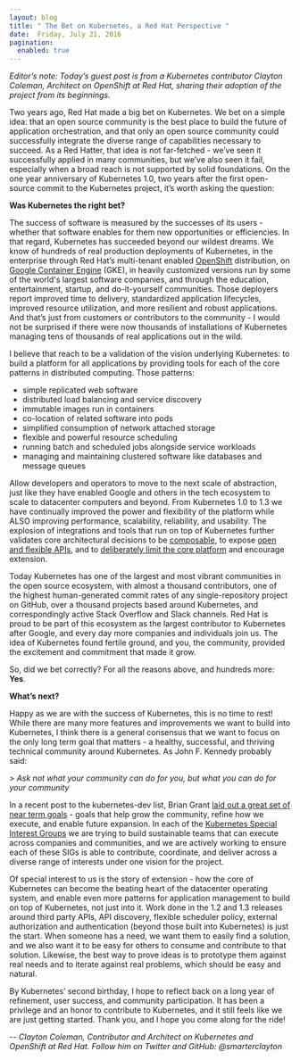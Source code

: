 ```yaml
---
layout: blog
title: " The Bet on Kubernetes, a Red Hat Perspective "
date:  Friday, July 21, 2016
pagination:
  enabled: true
---
```

_Editor’s note: Today’s guest post is from a Kubernetes contributor Clayton Coleman, Architect on OpenShift at Red Hat, sharing their adoption of the project from its beginnings._  

Two years ago, Red Hat made a big bet on Kubernetes. We bet on a simple idea: that an open source community is the best place to build the future of application orchestration, and that only an open source community could successfully integrate the diverse range of capabilities necessary to succeed. As a Red Hatter, that idea is not far-fetched - we’ve seen it successfully applied in many communities, but we’ve also seen it fail, especially when a broad reach is not supported by solid foundations. On the one year anniversary of Kubernetes 1.0, two years after the first open-source commit to the Kubernetes project, it’s worth asking the question:  

**Was Kubernetes the right bet?**  

The success of software is measured by the successes of its users - whether that software enables for them new opportunities or efficiencies. In that regard, Kubernetes has succeeded beyond our wildest dreams. We know of hundreds of real production deployments of Kubernetes, in the enterprise through Red Hat’s multi-tenant enabled [OpenShift](https://github.com/openshift/origin) distribution, on [Google Container Engine](https://cloud.google.com/container-engine/) (GKE), in heavily customized versions run by some of the world's largest software companies, and through the education, entertainment, startup, and do-it-yourself communities. Those deployers report improved time to delivery, standardized application lifecycles, improved resource utilization, and more resilient and robust applications. And that’s just from customers or contributors to the community - I would not be surprised if there were now thousands of installations of Kubernetes managing tens of thousands of real applications out in the wild.  

I believe that reach to be a validation of the vision underlying Kubernetes: to build a platform for all applications by providing tools for each of the core patterns in distributed computing. Those patterns:  


- simple replicated web software
- distributed load balancing and service discovery
- immutable images run in containers
- co-location of related software into pods
- simplified consumption of network attached storage
- flexible and powerful resource scheduling
- running batch and scheduled jobs alongside service workloads
- managing and maintaining clustered software like databases and message queues


Allow developers and operators to move to the next scale of abstraction, just like they have enabled Google and others in the tech ecosystem to scale to datacenter computers and beyond. From Kubernetes 1.0 to 1.3 we have continually improved the power and flexibility of the platform while ALSO improving performance, scalability, reliability, and usability. The explosion of integrations and tools that run on top of Kubernetes further validates core architectural decisions to be [composable](https://research.google.com/pubs/pub43438.html), to expose [open and flexible APIs](http://kubernetes.io/docs/api/), and to [deliberately limit the core platform](http://kubernetes.io/docs/whatisk8s/#kubernetes-is-not) and encourage extension.  

Today Kubernetes has one of the largest and most vibrant communities in the open source ecosystem, with almost a thousand contributors, one of the highest human-generated commit rates of any single-repository project on GitHub, over a thousand projects based around Kubernetes, and correspondingly active Stack Overflow and Slack channels. Red Hat is proud to be part of this ecosystem as the largest contributor to Kubernetes after Google, and every day more companies and individuals join us. The idea of Kubernetes found fertile ground, and you, the community, provided the excitement and commitment that made it grow.  

So, did we bet correctly? For all the reasons above, and hundreds more: **Yes**.  

**What’s next?**  

Happy as we are with the success of Kubernetes, this is no time to rest! While there are many more features and improvements we want to build into Kubernetes, I think there is a general consensus that we want to focus on the only long term goal that matters - a healthy, successful, and thriving technical community around Kubernetes. As John F. Kennedy probably said:&nbsp;  

\> _Ask not what your community can do for you, but what you can do for your community_  

In a recent post to the kubernetes-dev list, Brian Grant [laid out a great set of near term goals](https://groups.google.com/d/topic/kubernetes-dev/MoyWB66vAKY/discussion) - goals that help grow the community, refine how we execute, and enable future expansion. In each of the [Kubernetes Special Interest Groups](https://github.com/kubernetes/community/blob/master/README.md#special-interest-groups-sig) we are trying to build sustainable teams that can execute across companies and communities, and we are actively working to ensure each of these SIGs is able to contribute, coordinate, and deliver across a diverse range of interests under one vision for the project.  

Of special interest to us is the story of extension - how the core of Kubernetes can become the beating heart of the datacenter operating system, and enable even more patterns for application management to build on top of Kubernetes, not just into it. Work done in the 1.2 and 1.3 releases around third party APIs, API discovery, flexible scheduler policy, external authorization and authentication (beyond those built into Kubernetes) is just the start. When someone has a need, we want them to easily find a solution, and we also want it to be easy for others to consume and contribute to that solution. Likewise, the best way to prove ideas is to prototype them against real needs and to iterate against real problems, which should be easy and natural.  

By Kubernetes’ second birthday, I hope to reflect back on a long year of refinement, user success, and community participation. It has been a privilege and an honor to contribute to Kubernetes, and it still feels like we are just getting started. Thank you, and I hope you come along for the ride!  

_-- Clayton Coleman, Contributor and Architect on Kubernetes and OpenShift at Red Hat. Follow him on Twitter and GitHub: @smarterclayton_  
